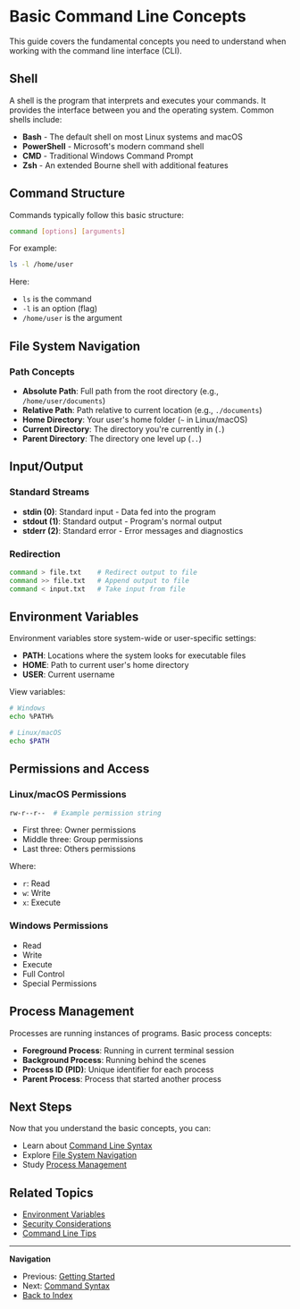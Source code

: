 # Basic Command Line Concepts

This guide covers the fundamental concepts you need to understand when working with the command line interface (CLI).

## Shell

A shell is the program that interprets and executes your commands. It provides the interface between you and the operating system. Common shells include:

- **Bash** - The default shell on most Linux systems and macOS
- **PowerShell** - Microsoft's modern command shell
- **CMD** - Traditional Windows Command Prompt
- **Zsh** - An extended Bourne shell with additional features

## Command Structure

Commands typically follow this basic structure:
```bash
command [options] [arguments]
```

For example:
```bash
ls -l /home/user
```
Here:
- `ls` is the command
- `-l` is an option (flag)
- `/home/user` is the argument

## File System Navigation

### Path Concepts
- **Absolute Path**: Full path from the root directory (e.g., `/home/user/documents`)
- **Relative Path**: Path relative to current location (e.g., `./documents`)
- **Home Directory**: Your user's home folder (`~` in Linux/macOS)
- **Current Directory**: The directory you're currently in (`.`)
- **Parent Directory**: The directory one level up (`..`)

## Input/Output

### Standard Streams
- **stdin (0)**: Standard input - Data fed into the program
- **stdout (1)**: Standard output - Program's normal output
- **stderr (2)**: Standard error - Error messages and diagnostics

### Redirection
```bash
command > file.txt    # Redirect output to file
command >> file.txt   # Append output to file
command < input.txt   # Take input from file
```

## Environment Variables

Environment variables store system-wide or user-specific settings:

- **PATH**: Locations where the system looks for executable files
- **HOME**: Path to current user's home directory
- **USER**: Current username

View variables:
```bash
# Windows
echo %PATH%

# Linux/macOS
echo $PATH
```

## Permissions and Access

### Linux/macOS Permissions
```bash
rw-r--r--  # Example permission string
```
- First three: Owner permissions
- Middle three: Group permissions
- Last three: Others permissions

Where:
- `r`: Read
- `w`: Write
- `x`: Execute

### Windows Permissions
- Read
- Write
- Execute
- Full Control
- Special Permissions

## Process Management

Processes are running instances of programs. Basic process concepts:

- **Foreground Process**: Running in current terminal session
- **Background Process**: Running behind the scenes
- **Process ID (PID)**: Unique identifier for each process
- **Parent Process**: Process that started another process

## Next Steps

Now that you understand the basic concepts, you can:
- Learn about [Command Line Syntax](./command-syntax.md)
- Explore [File System Navigation](../advanced/file-system.md)
- Study [Process Management](../advanced/process-management.md)

## Related Topics

- [Environment Variables](../advanced/environment-variables.md)
- [Security Considerations](../best-practices/security.md)
- [Command Line Tips](../best-practices/tips.md)

---

**Navigation**
- Previous: [Getting Started](./getting-started.md)
- Next: [Command Syntax](./command-syntax.md)
- [Back to Index](../index.md)